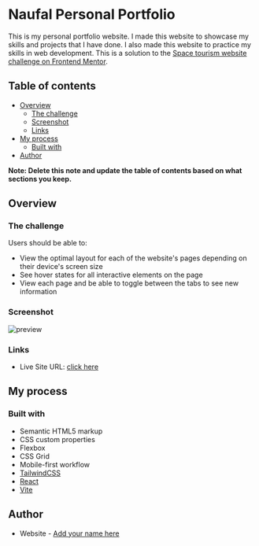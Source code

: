 # Naufal Personal Portfolio

This is my personal portfolio website. I made this website to showcase my skills and projects that I have done. I also made this website to practice my skills in web development. This is a solution to the [Space tourism website challenge on Frontend Mentor](https://www.frontendmentor.io/challenges/space-tourism-multipage-website-gRWj1URZ3).

## Table of contents

- [Overview](#overview)
  - [The challenge](#the-challenge)
  - [Screenshot](#screenshot)
  - [Links](#links)
- [My process](#my-process)
  - [Built with](#built-with)
- [Author](#author)

**Note: Delete this note and update the table of contents based on what sections you keep.**

## Overview

### The challenge

Users should be able to:

- View the optimal layout for each of the website's pages depending on their device's screen size
- See hover states for all interactive elements on the page
- View each page and be able to toggle between the tabs to see new information

### Screenshot

![preview](/preview.png)

### Links

- Live Site URL: [click here](https://nau-space-tourism.vercel.app/)

## My process

### Built with

- Semantic HTML5 markup
- CSS custom properties
- Flexbox
- CSS Grid
- Mobile-first workflow
- [TailwindCSS](https://tailwindcss.com/)
- [React](https://react.dev/)
- [Vite](https://vitejs.dev/)

## Author

- Website - [Add your name here](https://www.your-site.com)
